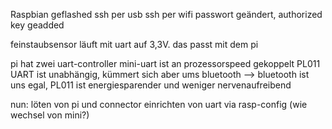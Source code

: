 Raspbian geflashed
ssh per usb
ssh per wifi
passwort geändert, authorized key geadded

feinstaubsensor läuft mit uart auf 3,3V. das passt mit dem pi

pi hat zwei uart-controller
	mini-uart ist an prozessorspeed gekoppelt
	PL011 UART ist unabhängig, kümmert sich aber ums bluetooth
	--> bluetooth ist uns egal, PL011 ist energiesparender und weniger nervenaufreibend

nun: 
löten von pi und connector
einrichten von uart via rasp-config (wie wechsel von mini?)

